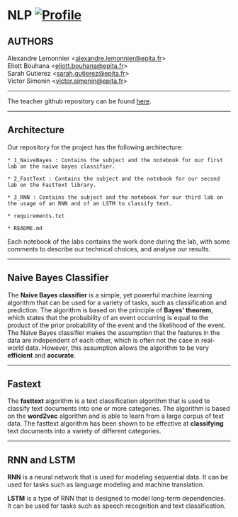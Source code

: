 # NLP [![Profile][title-img]][profile]

[title-img]:https://img.shields.io/badge/-SCIA--PRIME-red
[profile]:https://github.com/bictole

## AUTHORS
Alexandre Lemonnier \<alexandre.lemonnier@epita.fr\>\
Eliott Bouhana \<eliott.bouhana@epita.fr\> \
Sarah Gutierez \<sarah.gutierez@epita.fr\> \
Victor Simonin \<victor.simonin@epita.fr\>

---

The teacher github repository can be found [here](https://github.com/mvonwyl/epita/tree/master/NLP/2022).

---

## Architecture

Our repository for the project has the following architecture:

```
* 1_NaiveBayes : Contains the subject and the notebook for our first lab on the naive bayes classifier.

* 2_FastText : Contains the subject and the notebook for our second lab on the FastText library.

* 3_RNN : Contains the subject and the notebook for our third lab on the usage of an RNN and of an LSTM to classify text.

* requirements.txt

* README.md
```

Each notebook of the labs contains the work done during the lab, with some comments to  describe our technical choices, and analyse our results.

---

## Naive Bayes Classifier

The **Naive Bayes classifier** is a simple, yet powerful machine learning algorithm that can be used for a variety of tasks, such as classification and prediction. The algorithm is based on the principle of **Bayes' theorem**, which states that the probability of an event occurring is equal to the product of the prior probability of the event and the likelihood of the event. The Naive Bayes classifier makes the assumption that the features in the data are independent of each other, which is often not the case in real-world data. However, this assumption allows the algorithm to be very **efficient** and **accurate**.

---

## Fastext

The **fasttext** algorithm is a text classification algorithm that is used to classify text documents into one or more categories. The algorithm is based on the **word2vec** algorithm and is able to learn from a large corpus of text data. The fasttext algorithm has been shown to be effective at **classifying** text documents into a variety of different categories.

---

## RNN and LSTM


**RNN** is a neural network that is used for modeling sequential data. It can be used for tasks such as language modeling and machine translation.

**LSTM** is a type of RNN that is designed to model long-term dependencies. It can be used for tasks such as speech recognition and text classification.